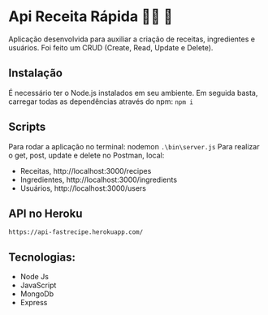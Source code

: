# Api Receita Rápida :woman_cook:	:apple:	

Aplicação desenvolvida para auxiliar a criação de receitas, ingredientes e usuários. Foi feito um CRUD (Create, Read, Update e Delete).

## Instalação
É necessário ter o Node.js instalados em seu ambiente. Em seguida basta, carregar todas as dependências através do npm: `npm i`

## Scripts
Para rodar a aplicação no terminal: nodemon `.\bin\server.js` 
Para realizar o get, post, update e delete no Postman, local:
- Receitas, http://localhost:3000/recipes
- Ingredientes, http://localhost:3000/ingredients
- Usuários, http://localhost:3000/users

## API no Heroku
`https://api-fastrecipe.herokuapp.com/`

## Tecnologias:
- Node Js
- JavaScript
- MongoDb
- Express

